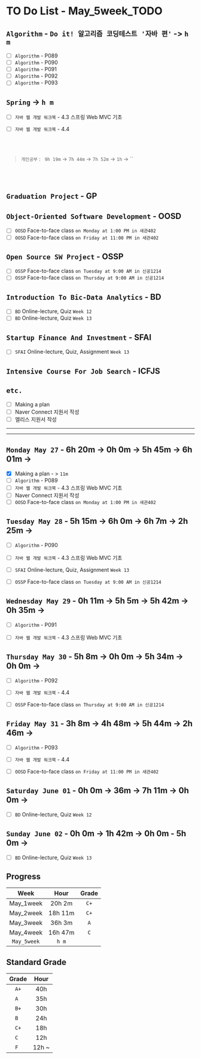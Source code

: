 # TO Do List - May_5week_TODO

## `Algorithm` - `Do it! 알고리즘 코딩테스트 '자바 편'` -> `h m`
- [ ] `Algorithm` - P089
- [ ] `Algorithm` - P090
- [ ] `Algorithm` - P091
- [ ] `Algorithm` - P092
- [ ] `Algorithm` - P093

## `Spring` -> `h m`
- [ ] `자바 웹 개발 워크북` - 4.3 스프링 Web MVC 기초
- [ ] `자바 웹 개발 워크북` - 4.4


<br><br>

> `개인공부` : ` 9h 19m` -> `7h 44m` -> `7h 52m` -> `1h` -> ``

<br><br>

<!-- ## `Java`
## `DeepLearning`
## `OPIc`
## `Stock`
## `React` -->


## `Graduation Project` - GP
<!-- - [x] `GP` 대면수업 `화요일`
- [x] `GP` 대면수업 `목요일`
- [x] `GP` Team Meeting `Friday 15:00` -->

## `Object-Oriented Software Development` - OOSD
- [ ] `OOSD` Face-to-face class `on Monday at 1:00 PM in 새관402`
- [ ] `OOSD` Face-to-face class `on Friday at 11:00 PM in 새관402`

## `Open Source SW Project` - OSSP
- [ ] `OSSP` Face-to-face class `on Tuesday at 9:00 AM in 신공1214`
- [ ] `OSSP` Face-to-face class `on Thursday at 9:00 AM in 신공1214`

## `Introduction To Bic-Data Analytics` - BD
- [ ] `BD` Online-lecture, Quiz  `Week 12`
- [ ] `BD` Online-lecture, Quiz  `Week 13`

## `Startup Finance And Investment` - SFAI
- [ ] `SFAI` Online-lecture, Quiz, Assignment `Week 13`

## `Intensive Course For Job Search` - ICFJS
<!-- - [x] `ICFJS` Online Lecture `Week 13`
- [ ] `ICFJS` - Assignment3 `until June 20` -->

## `etc.`
- [ ] Making a plan
- [ ] Naver Connect 지원서 작성
- [ ] 엘리스 지원서 작성

---
---

## `Monday May 27` - 6h 20m -> 0h 0m -> 5h 45m -> 6h 01m -> 
- [x] Making a plan - > `11m`
- [ ] `Algorithm` - P089
- [ ] `자바 웹 개발 워크북` - 4.3 스프링 Web MVC 기초
- [ ] Naver Connect 지원서 작성
- [ ] `OOSD` Face-to-face class `on Monday at 1:00 PM in 새관402`

## `Tuesday May 28` - 5h 15m -> 6h 0m -> 6h 7m -> 2h 25m -> 
- [ ] `Algorithm` - P090
- [ ] `자바 웹 개발 워크북` - 4.3 스프링 Web MVC 기초
- [ ] `SFAI` Online-lecture, Quiz, Assignment `Week 13`
- [ ] `OSSP` Face-to-face class `on Tuesday at 9:00 AM in 신공1214`


## `Wednesday May 29` - 0h 11m -> 5h 5m -> 5h 42m -> 0h 35m -> 
- [ ] `Algorithm` - P091
- [ ] `자바 웹 개발 워크북` - 4.3 스프링 Web MVC 기초


## `Thursday May 30` - 5h 8m -> 0h 0m -> 5h 34m -> 0h 0m -> 
- [ ] `Algorithm` - P092
- [ ] `자바 웹 개발 워크북` - 4.4
- [ ] `OSSP` Face-to-face class `on Thursday at 9:00 AM in 신공1214`


## `Friday May 31` - 3h 8m -> 4h 48m -> 5h 44m -> 2h 46m -> 
- [ ] `Algorithm` - P093
- [ ] `자바 웹 개발 워크북` - 4.4
- [ ] `OOSD` Face-to-face class `on Friday at 11:00 PM in 새관402`


## `Saturday June 01` - 0h 0m -> 36m -> 7h 11m -> 0h 0m -> 
- [ ] `BD` Online-lecture, Quiz  `Week 12`


## `Sunday June 02` - 0h 0m -> 1h 42m -> 0h 0m - 5h 0m -> 
- [ ] `BD` Online-lecture, Quiz  `Week 13`



## Progress
| Week | Hour | Grade |
|:---:|:---:|:---:|
|May_1week|20h 2m|`C+`|
|May_2week|18h 11m|`C+`|
|May_3week|36h 3m|`A`|
|May_4week|16h 47m|`C`|
|`May_5week`|`h m`||


## Standard Grade
| Grade | Hour |
|:---:|:---:|
|`A+`|40h|
|`A `|35h|
|`B+`|30h|
|`B `|24h|
|`C+`|18h|
|`C `|12h|
|`F `|12h ~|

